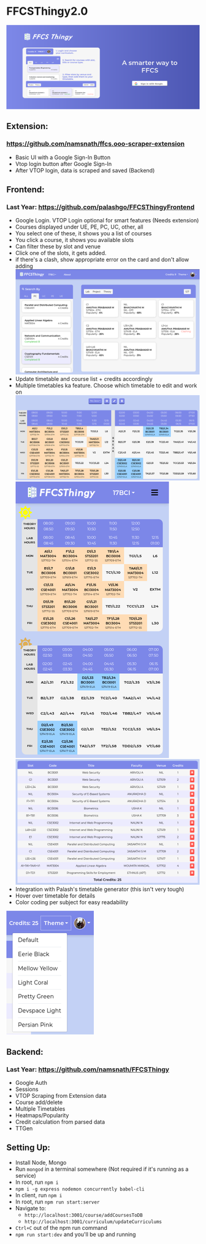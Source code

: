 # FFCSThingy2.0

![](Screenshots/LoginPage.png)

## Extension:
### https://github.com/namsnath/ffcs.ooo-scraper-extension
- Basic UI with a Google Sign-In Button
- Vtop login button after Google Sign-In
- After VTOP login, data is scraped and saved (Backend)

## Frontend:
### Last Year: https://github.com/palashgo/FFCSThingyFrontend
- Google Login. VTOP Login optional for smart features (Needs extension)
- Courses displayed under UE, PE, PC, UC, other, all
- You select one of these, it shows you a list of courses
- You click a course, it shows you available slots
- Can filter these by slot and venue
- Click one of the slots, it gets added. 
- if there's a clash, show appropriate error on the card and don't allow adding
![](Screenshots/Dashboard.png)
- Update timetable and course list + credits accordingly
- Multiple timetables ka feature. Choose which timetable to edit and work on
![](Screenshots/Timetable.png)
![](Screenshots/MobileTimetable.png)
![](Screenshots/CourseList.png)
- Integration with Palash's timetable generator (this isn't very tough)
- Hover over timetable for details
- Color coding per subject for easy readability

![](Screenshots/Themes.png)

## Backend:
### Last Year: https://github.com/namsnath/FFCSThingy
- Google Auth
- Sessions
- VTOP Scraping from Extension data
- Course add/delete
- Multiple Timetables
- Heatmaps/Popularity
- Credit calculation from parsed data
- TTGen


## Setting Up:
- Install Node, Mongo
- Run ```mongod``` in a terminal somewhere (Not required if it's running as a service)
- In root, run ```npm i```
- ```npm i -g express nodemon concurrently babel-cli```
- In client, run ```npm i```
- In root, run ```npm run start:server```
- Navigate to: 
	-  ```http://localhost:3001/course/addCoursesToDB```    
    -  ```http://localhost:3001/curriculum/updateCurriculums```
- ```Ctrl+C``` out of the npm run command
- ```npm run start:dev```  and you'll be up and running   
